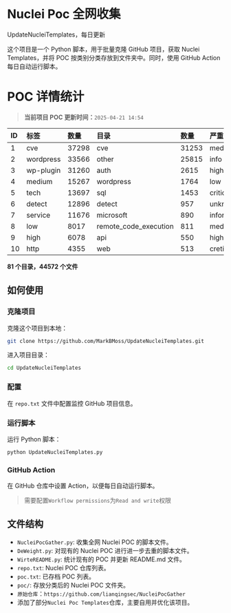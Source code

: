 # Nuclei Poc 全网收集
UpdateNucleiTemplates，每日更新

这个项目是一个 Python 脚本，用于批量克隆 GitHub 项目，获取 Nuclei Templates，并将 POC 按类别分类存放到文件夹中。同时，使用 GitHub Action 每日自动运行脚本。
# POC 详情统计

> **当前项目 POC 更新时间：**`2025-04-21 14:54`

| ID | 标签      | 数量 | 目录       | 数量 | 严重性   | 数量 |
|:---| :-------- | :--- | :--------- | :--- | :------- | :--- |
| 1 | cve | 37298 | cve | 31253 | medium | 20868 |
| 2 | wordpress | 33566 | other | 25815 | info | 19170 |
| 3 | wp-plugin | 31260 | auth | 2615 | high | 12860 |
| 4 | medium | 15267 | wordpress | 1764 | low | 9210 |
| 5 | tech | 13697 | sql | 1453 | critical | 6820 |
| 6 | detect | 12896 | detect | 957 | unknown | 90 |
| 7 | service | 11676 | microsoft | 890 | informative | 17 |
| 8 | low | 8017 | remote_code_execution | 811 | meduim | 16 |
| 9 | high | 6078 | api | 550 | hight | 16 |
| 10 | http | 4355 | web | 513 | cretical | 2 |

**81 个目录，44572 个文件**
## 如何使用

### 克隆项目

克隆这个项目到本地：

```bash
git clone https://github.com/MarkBMoss/UpdateNucleiTemplates.git
```

进入项目目录：

```bash
cd UpdateNucleiTemplates
```

### 配置

在 `repo.txt` 文件中配置监控 GitHub 项目信息。

### 运行脚本

运行 Python 脚本：

```bash
python UpdateNucleiTemplates.py
```

### GitHub Action

在 GitHub 仓库中设置 Action，以便每日自动运行脚本。

> 需要配置`Workflow permissions`为`Read and write`权限

## 文件结构

- `NucleiPocGather.py`: 收集全网 Nuclei POC 的脚本文件。
- `DeWeight.py`: 对现有的 Nuclei POC 进行进一步去重的脚本文件。
- `WirteREADME.py`: 统计现有的 POC 并更新 README.md 文件。
- `repo.txt`: Nuclei POC 仓库列表。
- `poc.txt`: 已存档 POC 列表。
- `poc/`: 存放分类后的 Nuclei POC 文件夹。
- `原始仓库`：`https://github.com/lianqingsec/NucleiPocGather`
- 添加了部分`Nuclei Poc Templates`仓库，主要自用并优化该项目。
